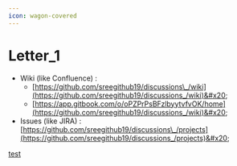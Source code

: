 ```yaml
---
icon: wagon-covered
---
```


# Letter\_1



* Wiki (like Confluence) :
  * [https://github.com/sreegithub19/discussions\_/wiki](https://github.com/sreegithub19/discussions_/wiki)&#x20;
  * [https://app.gitbook.com/o/oPZPrPsBFzlbyytvfvOK/home](https://github.com/sreegithub19/discussions_/wiki)&#x20;
* Issues (like JIRA) : [https://github.com/sreegithub19/discussions\_/projects](https://github.com/sreegithub19/discussions_/projects)&#x20;

[test](test/)
